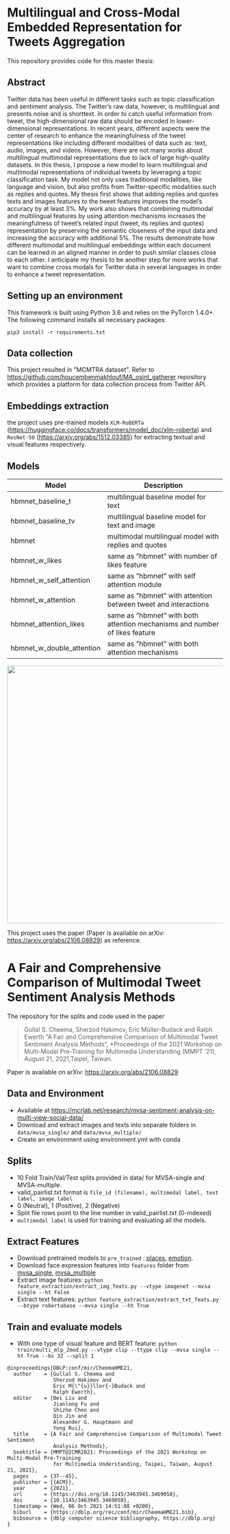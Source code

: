 # Multilingual and Cross-Modal Embedded Representation for Tweets Aggregation
This repository provides code for this master thesis:
## Abstract
Twitter data has been useful in different tasks such as topic classification and sentiment analysis. The Twitter’s raw data, however, is multilingual and presents noise and is shorttext. In order to catch useful information from tweet, the high-dimensional raw data should be encoded in lower-dimensional representations. In recent years, different aspects were the center of research to enhance the meaningfulness of the tweet representations like including different modalities of data such as: text, audio, images, and videos. However, there are not many works about multilingual multimodal representations due to lack of large high-quality datasets. In this thesis, I propose a new model to learn multilingual and multimodal representations of individual tweets by leveraging a topic classification task. My model not only uses traditional modalities, like language and vision, but also profits from Twitter-specific modalities such as replies and quotes. My thesis first shows that adding replies and quotes texts and images features to the tweet features improves the model’s accuracy by at least 3%. My work also shows that combining multimodal and multilingual features by using attention mechanisms increases the meaningfulness of tweet’s related input (tweet, its replies and quotes) representation by preserving the semantic closeness of the input data and increasing the accuracy with additional 5%. The results demonstrate how different multimodal and multilingual embeddings within each document can be learned in an aligned manner in order to push similar classes close to each other. I anticipate my thesis to be another step for more works that want to combine cross modals for Twitter data in several languages in order to enhance a tweet representation.
## Setting up an environment
This framework is built using Python 3.6 and relies on the PyTorch 1.4.0+. The following command installs all necessary packages:
```
pip3 install -r requirements.txt
```
## Data collection
This project resulted in "MCMTRA dataset". Refer to https://github.com/houcembenmakhlouf/MA_osint_gatherer repository which provides a platform for data collection process from Twitter API. 
## Embeddings extraction
the project uses pre-trained models ```XLM-RoBERTa``` (https://huggingface.co/docs/transformers/model_doc/xlm-roberta) and ```ResNet-50``` (https://arxiv.org/abs/1512.03385) for extracting textual and visual features respectively.

## Models
<center>
  
| Model | Description |
| ------------- | ------------- |
hbmnet_baseline_t | multilingual baseline model for text|
hbmnet_baseline_tv | multilingual baseline model for text and image|
hbmnet | multimodal multilingual model with replies and quotes|
hbmnet_w_likes | same as ”hbmnet” with number of likes feature|
hbmnet_w_self_attention | same as ”hbmnet” with self attention module|
hbmnet_w_attention | same as ”hbmnet” with attention between tweet and interactions|
hbmnet_attention_likes | same as ”hbmnet” with both attention mechanisms and number of likes feature|
hbmnet_w_double_attention |same as ”hbmnet” with both attention mechanisms|

</center>

<p align="center">
  <img src="https://user-images.githubusercontent.com/45092804/197520335-5e307611-2ea4-4d70-bc9f-d8c4c7645b79.png" width="600" />
</p>







This project uses the paper (Paper is available on arXiv: https://arxiv.org/abs/2106.08829) as reference.
# A Fair and Comprehensive Comparison of Multimodal Tweet Sentiment Analysis Methods

The repository for the splits and code used in the paper
> Gullal S. Cheema, Sherzod Hakimov, Eric Müller-Budack and Ralph Ewerth “A Fair and Comprehensive Comparison of Multimodal Tweet Sentiment Analysis Methods“, 
*Proceedings of the 2021 Workshop on Multi-Modal Pre-Training for Multimedia Understanding (MMPT ’21), August 21, 2021,Taipei, Taiwan.

Paper is available on arXiv: https://arxiv.org/abs/2106.08829

## Data and Environment
- Available at https://mcrlab.net/research/mvsa-sentiment-analysis-on-multi-view-social-data/
- Download and extract images and texts into separate folders in `data/mvsa_single/` and `data/mvsa_multiple/`
- Create an environment using environment.yml with conda
## Splits
- 10 Fold Train/Val/Test splits provided in data/ for MVSA-single and MVSA-multiple.
- valid_pairlist.txt format is `file_id (filename), multimodal label, text label, image label`
- 0 (Neutral), 1 (Positive), 2 (Negative)
- Split file rows point to the line number in valid_pairlist.txt (0-indexed)
- `multimodal label` is used for training and evaluating all the models.

## Extract Features
- Download pretrained models to `pre_trained` : [places](https://drive.google.com/file/d/1ARP8GS5LMGYc8T8lFTuYkBl9I9kJoIiL/view?usp=sharing), [emotion](https://drive.google.com/file/d/1sWx3ze8XfZEGf-kPcmiYpY9EOzugdzgu/view?usp=sharing).
- Download face expression features into `features` folder from [mvsa_single](https://drive.google.com/file/d/1akwt0-8fqea2WinTDWAk68qRDkYqEEiR/view?usp=sharing), [mvsa_multiple](https://drive.google.com/file/d/1h6A8KjhVEy2QSEBGQS8kH2HQxEa__a2S/view?usp=sharing) 
- Extract image features: `python feature_extraction/extract_img_feats.py --vtype imagenet --mvsa single --ht False`
- Extract text features: `python feature_extraction/extract_txt_feats.py --btype robertabase --mvsa single --ht True`

## Train and evaluate models
- With one type of visual feature and BERT feature: `python train/multi_mlp_2mod.py --vtype clip --ttype clip --mvsa single --ht True --bs 32 --split 1`


```
@inproceedings{DBLP:conf/mir/CheemaHME21,
  author    = {Gullal S. Cheema and
               Sherzod Hakimov and
               Eric M{\"{u}}ller{-}Budack and
               Ralph Ewerth},
  editor    = {Bei Liu and
               Jianlong Fu and
               Shizhe Chen and
               Qin Jin and
               Alexander G. Hauptmann and
               Yong Rui},
  title     = {A Fair and Comprehensive Comparison of Multimodal Tweet Sentiment
               Analysis Methods},
  booktitle = {MMPT@ICMR2021: Proceedings of the 2021 Workshop on Multi-Modal Pre-Training
               for Multimedia Understanding, Taipei, Taiwan, August 21, 2021},
  pages     = {37--45},
  publisher = {{ACM}},
  year      = {2021},
  url       = {https://doi.org/10.1145/3463945.3469058},
  doi       = {10.1145/3463945.3469058},
  timestamp = {Wed, 06 Oct 2021 14:51:08 +0200},
  biburl    = {https://dblp.org/rec/conf/mir/CheemaHME21.bib},
  bibsource = {dblp computer science bibliography, https://dblp.org}
}
```
